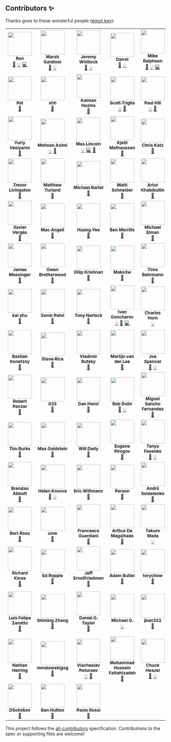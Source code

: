 ## Contributors ✨

Thanks goes to these wonderful people ([emoji key](https://allcontributors.org/docs/en/emoji-key)):

<!-- ALL-CONTRIBUTORS-LIST:START - Do not remove or modify this section -->
<!-- prettier-ignore-start -->
<!-- markdownlint-disable -->
<table>
  <tr>
    <td align="center"><a href="http://swagger.io/"><img src="https://avatars.githubusercontent.com/u/241629?v=4?s=75" width="75px;" alt=""/><br /><sub><b>Ron</b></sub></a><br /><a href="https://github.com/OAI/OpenAPI-Specification/commits?author=webron" title="Documentation">📖</a> <a href="#example-webron" title="Examples">💡</a> <a href="https://github.com/OAI/OpenAPI-Specification/commits?author=webron" title="Code">💻</a></td>
    <td align="center"><a href="https://www.linkedin.com/in/marshgardiner/"><img src="https://avatars.githubusercontent.com/u/54582?v=4?s=75" width="75px;" alt=""/><br /><sub><b>Marsh Gardiner</b></sub></a><br /><a href="https://github.com/OAI/OpenAPI-Specification/commits?author=earth2marsh" title="Documentation">📖</a> <a href="#example-earth2marsh" title="Examples">💡</a></td>
    <td align="center"><a href="http://thoughtspark.org/"><img src="https://avatars.githubusercontent.com/u/98899?v=4?s=75" width="75px;" alt=""/><br /><sub><b>Jeremy Whitlock</b></sub></a><br /><a href="https://github.com/OAI/OpenAPI-Specification/commits?author=whitlockjc" title="Documentation">📖</a> <a href="#example-whitlockjc" title="Examples">💡</a></td>
    <td align="center"><a href="http://www.bizcoder.com/"><img src="https://avatars.githubusercontent.com/u/447694?v=4?s=75" width="75px;" alt=""/><br /><sub><b>Darrel</b></sub></a><br /><a href="https://github.com/OAI/OpenAPI-Specification/commits?author=darrelmiller" title="Documentation">📖</a> <a href="#example-darrelmiller" title="Examples">💡</a></td>
    <td align="center"><a href="http://mermade.github.io/"><img src="https://avatars.githubusercontent.com/u/21603?v=4?s=75" width="75px;" alt=""/><br /><sub><b>Mike Ralphson</b></sub></a><br /><a href="https://github.com/OAI/OpenAPI-Specification/commits?author=MikeRalphson" title="Documentation">📖</a> <a href="#example-MikeRalphson" title="Examples">💡</a> <a href="https://github.com/OAI/OpenAPI-Specification/commits?author=MikeRalphson" title="Code">💻</a></td>
    <td align="center"><a href="https://github.com/usarid"><img src="https://avatars.githubusercontent.com/u/39899?v=4?s=75" width="75px;" alt=""/><br /><sub><b>Uri Sarid</b></sub></a><br /><a href="https://github.com/OAI/OpenAPI-Specification/commits?author=usarid" title="Documentation">📖</a></td>
    <td align="center"><a href="https://fehguy.eatbacon.org/"><img src="https://avatars.githubusercontent.com/u/249413?v=4?s=75" width="75px;" alt=""/><br /><sub><b>Tony Tam</b></sub></a><br /><a href="https://github.com/OAI/OpenAPI-Specification/commits?author=fehguy" title="Documentation">📖</a> <a href="#example-fehguy" title="Examples">💡</a> <a href="https://github.com/OAI/OpenAPI-Specification/commits?author=fehguy" title="Code">💻</a></td>
    <td align="center"><a href="https://github.com/jharmn"><img src="https://avatars.githubusercontent.com/u/1305160?v=4?s=75" width="75px;" alt=""/><br /><sub><b>Jason Harmon</b></sub></a><br /><a href="#example-jharmn" title="Examples">💡</a> <a href="https://github.com/OAI/OpenAPI-Specification/commits?author=jharmn" title="Code">💻</a> <a href="https://github.com/OAI/OpenAPI-Specification/commits?author=jharmn" title="Documentation">📖</a></td>
    <td align="center"><a href="https://www.sewell.org/"><img src="https://avatars.githubusercontent.com/u/18528?v=4?s=75" width="75px;" alt=""/><br /><sub><b>Silas Sewell</b></sub></a><br /><a href="https://github.com/OAI/OpenAPI-Specification/commits?author=silas" title="Documentation">📖</a> <a href="#example-silas" title="Examples">💡</a></td>
    <td align="center"><a href="https://github.com/steffkes"><img src="https://avatars.githubusercontent.com/u/325361?v=4?s=75" width="75px;" alt=""/><br /><sub><b>steffkes</b></sub></a><br /><a href="https://github.com/OAI/OpenAPI-Specification/commits?author=steffkes" title="Documentation">📖</a></td>
  </tr>
  <tr>
    <td align="center"><a href="http://corevity.com/"><img src="https://avatars.githubusercontent.com/u/3385715?v=4?s=75" width="75px;" alt=""/><br /><sub><b>Pat</b></sub></a><br /><a href="https://github.com/OAI/OpenAPI-Specification/commits?author=pconnelly15" title="Documentation">📖</a></td>
    <td align="center"><a href="https://github.com/xhh"><img src="https://avatars.githubusercontent.com/u/159740?v=4?s=75" width="75px;" alt=""/><br /><sub><b>xhh</b></sub></a><br /><a href="https://github.com/OAI/OpenAPI-Specification/commits?author=xhh" title="Documentation">📖</a></td>
    <td align="center"><a href="https://github.com/kalmanh"><img src="https://avatars.githubusercontent.com/u/869312?v=4?s=75" width="75px;" alt=""/><br /><sub><b>Kalman Hazins</b></sub></a><br /><a href="https://github.com/OAI/OpenAPI-Specification/commits?author=kalmanh" title="Documentation">📖</a></td>
    <td align="center"><a href="https://github.com/striglia"><img src="https://avatars.githubusercontent.com/u/262630?v=4?s=75" width="75px;" alt=""/><br /><sub><b>Scott Triglia</b></sub></a><br /><a href="#example-striglia" title="Examples">💡</a> <a href="https://github.com/OAI/OpenAPI-Specification/commits?author=striglia" title="Documentation">📖</a></td>
    <td align="center"><a href="https://github.com/paulhill"><img src="https://avatars.githubusercontent.com/u/754053?v=4?s=75" width="75px;" alt=""/><br /><sub><b>Paul Hill</b></sub></a><br /><a href="#example-paulhill" title="Examples">💡</a> <a href="https://github.com/OAI/OpenAPI-Specification/commits?author=paulhill" title="Documentation">📖</a></td>
    <td align="center"><a href="http://beego.me/"><img src="https://avatars.githubusercontent.com/u/233907?v=4?s=75" width="75px;" alt=""/><br /><sub><b>astaxie</b></sub></a><br /><a href="https://github.com/OAI/OpenAPI-Specification/commits?author=astaxie" title="Documentation">📖</a></td>
    <td align="center"><a href="http://www.twitter.com/oliverogg"><img src="https://avatars.githubusercontent.com/u/137507?v=4?s=75" width="75px;" alt=""/><br /><sub><b>Oliver Ogg</b></sub></a><br /><a href="https://github.com/OAI/OpenAPI-Specification/commits?author=oogg" title="Documentation">📖</a></td>
    <td align="center"><a href="http://williamting.com/"><img src="https://avatars.githubusercontent.com/u/622170?v=4?s=75" width="75px;" alt=""/><br /><sub><b>William Ting</b></sub></a><br /><a href="https://github.com/OAI/OpenAPI-Specification/commits?author=wting" title="Documentation">📖</a></td>
    <td align="center"><a href="https://github.com/unsetbit"><img src="https://avatars.githubusercontent.com/u/788536?v=4?s=75" width="75px;" alt=""/><br /><sub><b>Ozan Turgut</b></sub></a><br /><a href="https://github.com/OAI/OpenAPI-Specification/commits?author=unsetbit" title="Documentation">📖</a></td>
    <td align="center"><a href="https://www.madskristensen.net/"><img src="https://avatars.githubusercontent.com/u/1258877?v=4?s=75" width="75px;" alt=""/><br /><sub><b>Mads Kristensen</b></sub></a><br /><a href="#example-madskristensen" title="Examples">💡</a></td>
  </tr>
  <tr>
    <td align="center"><a href="http://varyous-simbir.blogspot.com/"><img src="https://avatars.githubusercontent.com/u/889406?v=4?s=75" width="75px;" alt=""/><br /><sub><b>Yuriy Vasiyarov</b></sub></a><br /><a href="https://github.com/OAI/OpenAPI-Specification/commits?author=yvasiyarov" title="Documentation">📖</a></td>
    <td align="center"><a href="https://azimi.me/"><img src="https://avatars.githubusercontent.com/u/543633?v=4?s=75" width="75px;" alt=""/><br /><sub><b>Mohsen Azimi</b></sub></a><br /><a href="#example-mohsen1" title="Examples">💡</a> <a href="https://github.com/OAI/OpenAPI-Specification/commits?author=mohsen1" title="Documentation">📖</a></td>
    <td align="center"><a href="http://devopsy.com/"><img src="https://avatars.githubusercontent.com/u/896878?v=4?s=75" width="75px;" alt=""/><br /><sub><b>Max Lincoln</b></sub></a><br /><a href="#example-maxlinc" title="Examples">💡</a> <a href="https://github.com/OAI/OpenAPI-Specification/commits?author=maxlinc" title="Code">💻</a> <a href="https://github.com/OAI/OpenAPI-Specification/commits?author=maxlinc" title="Documentation">📖</a></td>
    <td align="center"><a href="http://users.notam02.no/~kjetism"><img src="https://avatars.githubusercontent.com/u/1146279?v=4?s=75" width="75px;" alt=""/><br /><sub><b>Kjetil Matheussen</b></sub></a><br /><a href="https://github.com/OAI/OpenAPI-Specification/commits?author=kmatheussen" title="Documentation">📖</a></td>
    <td align="center"><a href="https://github.com/wonderlic-chrisk"><img src="https://avatars.githubusercontent.com/u/8118392?v=4?s=75" width="75px;" alt=""/><br /><sub><b>Chris Katz</b></sub></a><br /><a href="https://github.com/OAI/OpenAPI-Specification/commits?author=wonderlic-chrisk" title="Documentation">📖</a></td>
    <td align="center"><a href="http://noirbizarre.info/"><img src="https://avatars.githubusercontent.com/u/15725?v=4?s=75" width="75px;" alt=""/><br /><sub><b>Axel H.</b></sub></a><br /><a href="https://github.com/OAI/OpenAPI-Specification/commits?author=noirbizarre" title="Documentation">📖</a></td>
    <td align="center"><a href="https://github.com/mission-liao"><img src="https://avatars.githubusercontent.com/u/1988671?v=4?s=75" width="75px;" alt=""/><br /><sub><b>mission.liao</b></sub></a><br /><a href="https://github.com/OAI/OpenAPI-Specification/commits?author=mission-liao" title="Documentation">📖</a></td>
    <td align="center"><a href="http://vgmdb.net/"><img src="https://avatars.githubusercontent.com/u/471275?v=4?s=75" width="75px;" alt=""/><br /><sub><b>Chris Heng</b></sub></a><br /><a href="#example-gigablah" title="Examples">💡</a></td>
    <td align="center"><a href="https://percy.io/"><img src="https://avatars.githubusercontent.com/u/75300?v=4?s=75" width="75px;" alt=""/><br /><sub><b>Mike Fotinakis</b></sub></a><br /><a href="https://github.com/OAI/OpenAPI-Specification/commits?author=fotinakis" title="Documentation">📖</a></td>
    <td align="center"><a href="https://nicolasgrenie.com/"><img src="https://avatars.githubusercontent.com/u/172072?v=4?s=75" width="75px;" alt=""/><br /><sub><b>Nicolas Grenié</b></sub></a><br /><a href="https://github.com/OAI/OpenAPI-Specification/commits?author=picsoung" title="Documentation">📖</a></td>
  </tr>
  <tr>
    <td align="center"><a href="http://about.me/trevorlivingston"><img src="https://avatars.githubusercontent.com/u/20686?v=4?s=75" width="75px;" alt=""/><br /><sub><b>Trevor Livingston</b></sub></a><br /><a href="https://github.com/OAI/OpenAPI-Specification/commits?author=tlivings" title="Documentation">📖</a></td>
    <td align="center"><a href="https://matthewturland.com/"><img src="https://avatars.githubusercontent.com/u/15487?v=4?s=75" width="75px;" alt=""/><br /><sub><b>Matthew Turland</b></sub></a><br /><a href="https://github.com/OAI/OpenAPI-Specification/commits?author=elazar" title="Documentation">📖</a></td>
    <td align="center"><a href="https://github.com/mbartel"><img src="https://avatars.githubusercontent.com/u/253451?v=4?s=75" width="75px;" alt=""/><br /><sub><b>Michael Bartel</b></sub></a><br /><a href="https://github.com/OAI/OpenAPI-Specification/commits?author=mbartel" title="Documentation">📖</a></td>
    <td align="center"><a href="https://mattischneider.fr/"><img src="https://avatars.githubusercontent.com/u/222463?v=4?s=75" width="75px;" alt=""/><br /><sub><b>Matti Schneider</b></sub></a><br /><a href="https://github.com/OAI/OpenAPI-Specification/commits?author=MattiSG" title="Documentation">📖</a></td>
    <td align="center"><a href="https://github.com/khrt"><img src="https://avatars.githubusercontent.com/u/736103?v=4?s=75" width="75px;" alt=""/><br /><sub><b>Artur Khabibullin</b></sub></a><br /><a href="https://github.com/OAI/OpenAPI-Specification/commits?author=khrt" title="Documentation">📖</a></td>
    <td align="center"><a href="http://dret.net/netdret/"><img src="https://avatars.githubusercontent.com/u/1848612?v=4?s=75" width="75px;" alt=""/><br /><sub><b>Erik Wilde</b></sub></a><br /><a href="https://github.com/OAI/OpenAPI-Specification/commits?author=dret" title="Documentation">📖</a></td>
    <td align="center"><a href="http://flanders.co.nz/"><img src="https://avatars.githubusercontent.com/u/456109?v=4?s=75" width="75px;" alt=""/><br /><sub><b>Ivan Porto Carrero</b></sub></a><br /><a href="#example-casualjim" title="Examples">💡</a></td>
    <td align="center"><a href="https://github.com/kevgo"><img src="https://avatars.githubusercontent.com/u/268934?v=4?s=75" width="75px;" alt=""/><br /><sub><b>Kevin Goslar</b></sub></a><br /><a href="#example-kevgo" title="Examples">💡</a></td>
    <td align="center"><a href="https://github.com/muenchhausen"><img src="https://avatars.githubusercontent.com/u/1210783?v=4?s=75" width="75px;" alt=""/><br /><sub><b>Derk Muenchhausen</b></sub></a><br /><a href="https://github.com/OAI/OpenAPI-Specification/commits?author=muenchhausen" title="Documentation">📖</a></td>
    <td align="center"><a href="https://rahulsom.github.io/"><img src="https://avatars.githubusercontent.com/u/193047?v=4?s=75" width="75px;" alt=""/><br /><sub><b>Rahul Somasunderam</b></sub></a><br /><a href="https://github.com/OAI/OpenAPI-Specification/commits?author=rahulsom" title="Documentation">📖</a></td>
  </tr>
  <tr>
    <td align="center"><a href="http://x.verg.es/"><img src="https://avatars.githubusercontent.com/u/460418?v=4?s=75" width="75px;" alt=""/><br /><sub><b>Xavier Vergés</b></sub></a><br /><a href="https://github.com/OAI/OpenAPI-Specification/commits?author=xverges" title="Documentation">📖</a></td>
    <td align="center"><a href="https://github.com/mac-"><img src="https://avatars.githubusercontent.com/u/1530281?v=4?s=75" width="75px;" alt=""/><br /><sub><b>Mac Angell</b></sub></a><br /><a href="https://github.com/OAI/OpenAPI-Specification/commits?author=mac-" title="Documentation">📖</a></td>
    <td align="center"><a href="https://github.com/fliptoo"><img src="https://avatars.githubusercontent.com/u/736482?v=4?s=75" width="75px;" alt=""/><br /><sub><b>Huang Yee</b></sub></a><br /><a href="https://github.com/OAI/OpenAPI-Specification/commits?author=fliptoo" title="Documentation">📖</a></td>
    <td align="center"><a href="http://www.xdev.net/"><img src="https://avatars.githubusercontent.com/u/8448201?v=4?s=75" width="75px;" alt=""/><br /><sub><b>Ben Merrills</b></sub></a><br /><a href="https://github.com/OAI/OpenAPI-Specification/commits?author=skrusty" title="Documentation">📖</a></td>
    <td align="center"><a href="https://github.com/tarlog"><img src="https://avatars.githubusercontent.com/u/666673?v=4?s=75" width="75px;" alt=""/><br /><sub><b>Michael Elman</b></sub></a><br /><a href="https://github.com/OAI/OpenAPI-Specification/commits?author=tarlog" title="Documentation">📖</a></td>
    <td align="center"><a href="https://github.com/matt-gibbs"><img src="https://avatars.githubusercontent.com/u/6565986?v=4?s=75" width="75px;" alt=""/><br /><sub><b>Matt Gibbs</b></sub></a><br /><a href="https://github.com/OAI/OpenAPI-Specification/commits?author=matt-gibbs" title="Documentation">📖</a></td>
    <td align="center"><a href="https://www.linkedin.com/in/xrysanthos"><img src="https://avatars.githubusercontent.com/u/4200677?v=4?s=75" width="75px;" alt=""/><br /><sub><b>Chrysanthos Spiliotopoulos</b></sub></a><br /><a href="https://github.com/OAI/OpenAPI-Specification/commits?author=xrysanthos" title="Documentation">📖</a></td>
    <td align="center"><a href="https://twitter.com/ikitommi"><img src="https://avatars.githubusercontent.com/u/567532?v=4?s=75" width="75px;" alt=""/><br /><sub><b>Tommi Reiman</b></sub></a><br /><a href="https://github.com/OAI/OpenAPI-Specification/commits?author=ikitommi" title="Documentation">📖</a></td>
    <td align="center"><a href="http://gangverk.is/"><img src="https://avatars.githubusercontent.com/u/467317?v=4?s=75" width="75px;" alt=""/><br /><sub><b>atlithorn</b></sub></a><br /><a href="https://github.com/OAI/OpenAPI-Specification/commits?author=atlithorn" title="Documentation">📖</a></td>
    <td align="center"><a href="https://github.com/RobWin"><img src="https://avatars.githubusercontent.com/u/5815046?v=4?s=75" width="75px;" alt=""/><br /><sub><b>Robert Winkler</b></sub></a><br /><a href="https://github.com/OAI/OpenAPI-Specification/commits?author=RobWin" title="Documentation">📖</a></td>
  </tr>
  <tr>
    <td align="center"><a href="https://github.com/JamesMessinger"><img src="https://avatars.githubusercontent.com/u/3453903?v=4?s=75" width="75px;" alt=""/><br /><sub><b>James Messinger</b></sub></a><br /><a href="https://github.com/OAI/OpenAPI-Specification/commits?author=JamesMessinger" title="Documentation">📖</a></td>
    <td align="center"><a href="https://www.linkedin.com/in/owenbrotherwood/"><img src="https://avatars.githubusercontent.com/u/866122?v=4?s=75" width="75px;" alt=""/><br /><sub><b>Owen Brotherwood</b></sub></a><br /><a href="https://github.com/OAI/OpenAPI-Specification/commits?author=OwenBrotherwood" title="Documentation">📖</a></td>
    <td align="center"><a href="https://github.com/dilipkrish"><img src="https://avatars.githubusercontent.com/u/73257?v=4?s=75" width="75px;" alt=""/><br /><sub><b>Dilip Krishnan</b></sub></a><br /><a href="https://github.com/OAI/OpenAPI-Specification/commits?author=dilipkrish" title="Documentation">📖</a></td>
    <td align="center"><a href="https://github.com/Maks3w"><img src="https://avatars.githubusercontent.com/u/1301698?v=4?s=75" width="75px;" alt=""/><br /><sub><b>Maks3w</b></sub></a><br /><a href="https://github.com/OAI/OpenAPI-Specification/commits?author=Maks3w" title="Documentation">📖</a></td>
    <td align="center"><a href="https://github.com/z0mt3c"><img src="https://avatars.githubusercontent.com/u/1782471?v=4?s=75" width="75px;" alt=""/><br /><sub><b>Timo Behrmann</b></sub></a><br /><a href="https://github.com/OAI/OpenAPI-Specification/commits?author=z0mt3c" title="Documentation">📖</a></td>
    <td align="center"><a href="https://github.com/kand617"><img src="https://avatars.githubusercontent.com/u/5092518?v=4?s=75" width="75px;" alt=""/><br /><sub><b>kand617</b></sub></a><br /><a href="#example-kand617" title="Examples">💡</a></td>
    <td align="center"><a href="https://github.com/kongchen"><img src="https://avatars.githubusercontent.com/u/1485800?v=4?s=75" width="75px;" alt=""/><br /><sub><b>Yukai Kong</b></sub></a><br /><a href="https://github.com/OAI/OpenAPI-Specification/commits?author=kongchen" title="Documentation">📖</a></td>
    <td align="center"><a href="https://twitter.com/batdevis"><img src="https://avatars.githubusercontent.com/u/55850?v=4?s=75" width="75px;" alt=""/><br /><sub><b>Devis Battisti</b></sub></a><br /><a href="https://github.com/OAI/OpenAPI-Specification/commits?author=batdevis" title="Documentation">📖</a></td>
    <td align="center"><a href="https://github.com/josephpconley"><img src="https://avatars.githubusercontent.com/u/1165287?v=4?s=75" width="75px;" alt=""/><br /><sub><b>Joe Conley</b></sub></a><br /><a href="https://github.com/OAI/OpenAPI-Specification/commits?author=josephpconley" title="Documentation">📖</a></td>
    <td align="center"><a href="https://github.com/sarnowski"><img src="https://avatars.githubusercontent.com/u/294104?v=4?s=75" width="75px;" alt=""/><br /><sub><b>Tobias Sarnowski</b></sub></a><br /><a href="https://github.com/OAI/OpenAPI-Specification/commits?author=sarnowski" title="Documentation">📖</a></td>
  </tr>
  <tr>
    <td align="center"><a href="https://github.com/kaizhu256"><img src="https://avatars.githubusercontent.com/u/280571?v=4?s=75" width="75px;" alt=""/><br /><sub><b>kai zhu</b></sub></a><br /><a href="https://github.com/OAI/OpenAPI-Specification/commits?author=kaizhu256" title="Documentation">📖</a></td>
    <td align="center"><a href="https://github.com/analogue"><img src="https://avatars.githubusercontent.com/u/26757?v=4?s=75" width="75px;" alt=""/><br /><sub><b>Semir Patel</b></sub></a><br /><a href="https://github.com/OAI/OpenAPI-Specification/commits?author=analogue" title="Documentation">📖</a></td>
    <td align="center"><a href="https://www.git-pull.com/"><img src="https://avatars.githubusercontent.com/u/26336?v=4?s=75" width="75px;" alt=""/><br /><sub><b>Tony Narlock</b></sub></a><br /><a href="https://github.com/OAI/OpenAPI-Specification/commits?author=tony" title="Documentation">📖</a></td>
    <td align="center"><a href="https://apis.guru/"><img src="https://avatars.githubusercontent.com/u/8336157?v=4?s=75" width="75px;" alt=""/><br /><sub><b>Ivan Goncharov</b></sub></a><br /><a href="#example-IvanGoncharov" title="Examples">💡</a> <a href="https://github.com/OAI/OpenAPI-Specification/commits?author=IvanGoncharov" title="Documentation">📖</a> <a href="https://github.com/OAI/OpenAPI-Specification/commits?author=IvanGoncharov" title="Code">💻</a></td>
    <td align="center"><a href="https://github.com/hornc"><img src="https://avatars.githubusercontent.com/u/905545?v=4?s=75" width="75px;" alt=""/><br /><sub><b>Charles Horn</b></sub></a><br /><a href="#example-hornc" title="Examples">💡</a></td>
    <td align="center"><a href="https://redirection.io/"><img src="https://avatars.githubusercontent.com/u/90466?v=4?s=75" width="75px;" alt=""/><br /><sub><b>Joel Wurtz</b></sub></a><br /><a href="#example-joelwurtz" title="Examples">💡</a></td>
    <td align="center"><a href="http://eerwitt.github.com/"><img src="https://avatars.githubusercontent.com/u/1329385?v=4?s=75" width="75px;" alt=""/><br /><sub><b>Erik Erwitt</b></sub></a><br /><a href="https://github.com/OAI/OpenAPI-Specification/commits?author=eerwitt" title="Documentation">📖</a></td>
    <td align="center"><a href="https://redoc.ly/"><img src="https://avatars.githubusercontent.com/u/3975738?v=4?s=75" width="75px;" alt=""/><br /><sub><b>Roman Hotsiy</b></sub></a><br /><a href="https://github.com/OAI/OpenAPI-Specification/commits?author=RomanHotsiy" title="Documentation">📖</a></td>
    <td align="center"><a href="https://leftparagraphs.com/"><img src="https://avatars.githubusercontent.com/u/1121500?v=4?s=75" width="75px;" alt=""/><br /><sub><b>Yuriy Chernyshov</b></sub></a><br /><a href="#example-georgthegreat" title="Examples">💡</a></td>
    <td align="center"><a href="https://twitter.com/exois"><img src="https://avatars.githubusercontent.com/u/1586774?v=4?s=75" width="75px;" alt=""/><br /><sub><b>Justin</b></sub></a><br /><a href="https://github.com/OAI/OpenAPI-Specification/commits?author=JustinJruby" title="Documentation">📖</a></td>
  </tr>
  <tr>
    <td align="center"><a href="https://github.com/bkonetzny"><img src="https://avatars.githubusercontent.com/u/5451122?v=4?s=75" width="75px;" alt=""/><br /><sub><b>Bastian Konetzny</b></sub></a><br /><a href="https://github.com/OAI/OpenAPI-Specification/commits?author=bkonetzny" title="Documentation">📖</a></td>
    <td align="center"><a href="https://github.com/steverice"><img src="https://avatars.githubusercontent.com/u/1423851?v=4?s=75" width="75px;" alt=""/><br /><sub><b>Steve Rice</b></sub></a><br /><a href="https://github.com/OAI/OpenAPI-Specification/commits?author=steverice" title="Documentation">📖</a></td>
    <td align="center"><a href="https://github.com/rutsky"><img src="https://avatars.githubusercontent.com/u/46573?v=4?s=75" width="75px;" alt=""/><br /><sub><b>Vladimir Rutsky</b></sub></a><br /><a href="https://github.com/OAI/OpenAPI-Specification/commits?author=rutsky" title="Documentation">📖</a></td>
    <td align="center"><a href="http://toyls.com/"><img src="https://avatars.githubusercontent.com/u/649240?v=4?s=75" width="75px;" alt=""/><br /><sub><b>Martijn van der Lee</b></sub></a><br /><a href="https://github.com/OAI/OpenAPI-Specification/commits?author=vanderlee" title="Documentation">📖</a></td>
    <td align="center"><a href="https://www.linkedin.com/in/jsdevel"><img src="https://avatars.githubusercontent.com/u/2605980?v=4?s=75" width="75px;" alt=""/><br /><sub><b>Joe Spencer</b></sub></a><br /><a href="https://github.com/OAI/OpenAPI-Specification/commits?author=jsdevel" title="Documentation">📖</a> <a href="#example-jsdevel" title="Examples">💡</a></td>
    <td align="center"><a href="http://www.sjaensch.org/"><img src="https://avatars.githubusercontent.com/u/852075?v=4?s=75" width="75px;" alt=""/><br /><sub><b>Stephan Jaensch</b></sub></a><br /><a href="#example-sjaensch" title="Examples">💡</a></td>
    <td align="center"><a href="https://github.com/EricHenry"><img src="https://avatars.githubusercontent.com/u/4412771?v=4?s=75" width="75px;" alt=""/><br /><sub><b>Henry</b></sub></a><br /><a href="#example-EricHenry" title="Examples">💡</a></td>
    <td align="center"><a href="https://www.linkedin.com/in/ralfhandl"><img src="https://avatars.githubusercontent.com/u/951576?v=4?s=75" width="75px;" alt=""/><br /><sub><b>Ralf Handl</b></sub></a><br /><a href="https://github.com/OAI/OpenAPI-Specification/commits?author=ralfhandl" title="Documentation">📖</a></td>
    <td align="center"><a href="https://github.com/ePaul"><img src="https://avatars.githubusercontent.com/u/645859?v=4?s=75" width="75px;" alt=""/><br /><sub><b>Paŭlo Ebermann</b></sub></a><br /><a href="https://github.com/OAI/OpenAPI-Specification/commits?author=ePaul" title="Documentation">📖</a></td>
    <td align="center"><a href="https://logansbailey.com/"><img src="https://avatars.githubusercontent.com/u/145345?v=4?s=75" width="75px;" alt=""/><br /><sub><b>Logan Bailey</b></sub></a><br /><a href="https://github.com/OAI/OpenAPI-Specification/commits?author=baileylo" title="Documentation">📖</a></td>
  </tr>
  <tr>
    <td align="center"><a href="http://robertpanzer.github.io/"><img src="https://avatars.githubusercontent.com/u/1163662?v=4?s=75" width="75px;" alt=""/><br /><sub><b>Robert Panzer</b></sub></a><br /><a href="https://github.com/OAI/OpenAPI-Specification/commits?author=robertpanzer" title="Documentation">📖</a></td>
    <td align="center"><a href="https://github.com/it33"><img src="https://avatars.githubusercontent.com/u/177788?v=4?s=75" width="75px;" alt=""/><br /><sub><b>it33</b></sub></a><br /><a href="https://github.com/OAI/OpenAPI-Specification/commits?author=it33" title="Documentation">📖</a></td>
    <td align="center"><a href="https://www.danhorst.com/"><img src="https://avatars.githubusercontent.com/u/2133?v=4?s=75" width="75px;" alt=""/><br /><sub><b>Dan Horst</b></sub></a><br /><a href="https://github.com/OAI/OpenAPI-Specification/commits?author=danhorst" title="Documentation">📖</a></td>
    <td align="center"><a href="https://github.com/RobDolinMS"><img src="https://avatars.githubusercontent.com/u/8301581?v=4?s=75" width="75px;" alt=""/><br /><sub><b>Rob Dolin</b></sub></a><br /><a href="https://github.com/OAI/OpenAPI-Specification/commits?author=RobDolinMS" title="Documentation">📖</a> <a href="#example-RobDolinMS" title="Examples">💡</a></td>
    <td align="center"><a href="https://cenit.io/"><img src="https://avatars.githubusercontent.com/u/4213488?v=4?s=75" width="75px;" alt=""/><br /><sub><b>Miguel Sancho Fernandez</b></sub></a><br /><a href="https://github.com/OAI/OpenAPI-Specification/commits?author=sanchojaf" title="Documentation">📖</a></td>
    <td align="center"><a href="https://github.com/gustavooferreira"><img src="https://avatars.githubusercontent.com/u/17534422?v=4?s=75" width="75px;" alt=""/><br /><sub><b>Gustavo Ferreira</b></sub></a><br /><a href="https://github.com/OAI/OpenAPI-Specification/commits?author=gustavooferreira" title="Documentation">📖</a></td>
    <td align="center"><a href="https://github.com/jobol"><img src="https://avatars.githubusercontent.com/u/4094125?v=4?s=75" width="75px;" alt=""/><br /><sub><b>jobol</b></sub></a><br /><a href="https://github.com/OAI/OpenAPI-Specification/commits?author=jobol" title="Documentation">📖</a></td>
    <td align="center"><a href="https://twitter.com/gibson042"><img src="https://avatars.githubusercontent.com/u/1199584?v=4?s=75" width="75px;" alt=""/><br /><sub><b>Richard Gibson</b></sub></a><br /><a href="https://github.com/OAI/OpenAPI-Specification/commits?author=gibson042" title="Documentation">📖</a></td>
    <td align="center"><a href="http://lukeangel.co/"><img src="https://avatars.githubusercontent.com/u/22433329?v=4?s=75" width="75px;" alt=""/><br /><sub><b>Dr Luke Angel</b></sub></a><br /><a href="#example-drlukeangel" title="Examples">💡</a></td>
    <td align="center"><a href="http://www.cyberfeng.com/"><img src="https://avatars.githubusercontent.com/u/540892?v=4?s=75" width="75px;" alt=""/><br /><sub><b>Raymond Feng</b></sub></a><br /><a href="https://github.com/OAI/OpenAPI-Specification/commits?author=raymondfeng" title="Documentation">📖</a></td>
  </tr>
  <tr>
    <td align="center"><a href="https://timburks.me/"><img src="https://avatars.githubusercontent.com/u/405?v=4?s=75" width="75px;" alt=""/><br /><sub><b>Tim Burks</b></sub></a><br /><a href="https://github.com/OAI/OpenAPI-Specification/commits?author=timburks" title="Documentation">📖</a></td>
    <td align="center"><a href="http://maxgoldste.in/"><img src="https://avatars.githubusercontent.com/u/1191970?v=4?s=75" width="75px;" alt=""/><br /><sub><b>Max Goldstein</b></sub></a><br /><a href="https://github.com/OAI/OpenAPI-Specification/commits?author=mgold" title="Documentation">📖</a></td>
    <td align="center"><a href="https://willdady.com/"><img src="https://avatars.githubusercontent.com/u/204259?v=4?s=75" width="75px;" alt=""/><br /><sub><b>Will Dady</b></sub></a><br /><a href="https://github.com/OAI/OpenAPI-Specification/commits?author=willdady" title="Documentation">📖</a></td>
    <td align="center"><a href="https://github.com/gmile"><img src="https://avatars.githubusercontent.com/u/207112?v=4?s=75" width="75px;" alt=""/><br /><sub><b>Eugene Pirogov</b></sub></a><br /><a href="https://github.com/OAI/OpenAPI-Specification/commits?author=gmile" title="Documentation">📖</a></td>
    <td align="center"><a href="https://github.com/tfesenko"><img src="https://avatars.githubusercontent.com/u/644582?v=4?s=75" width="75px;" alt=""/><br /><sub><b>Tanya Fesenko</b></sub></a><br /><a href="https://github.com/OAI/OpenAPI-Specification/commits?author=tfesenko" title="Documentation">📖</a> <a href="#example-tfesenko" title="Examples">💡</a></td>
    <td align="center"><a href="https://github.com/ckriley"><img src="https://avatars.githubusercontent.com/u/4662533?v=4?s=75" width="75px;" alt=""/><br /><sub><b>Chris Riley</b></sub></a><br /><a href="https://github.com/OAI/OpenAPI-Specification/commits?author=ckriley" title="Documentation">📖</a></td>
    <td align="center"><a href="https://cv.ojford.com/"><img src="https://avatars.githubusercontent.com/u/3946014?v=4?s=75" width="75px;" alt=""/><br /><sub><b>Oliver Ford</b></sub></a><br /><a href="#example-OJFord" title="Examples">💡</a></td>
    <td align="center"><a href="https://johannes-bader.com/"><img src="https://avatars.githubusercontent.com/u/9320958?v=4?s=75" width="75px;" alt=""/><br /><sub><b>Johannes Bader</b></sub></a><br /><a href="https://github.com/OAI/OpenAPI-Specification/commits?author=olydis" title="Documentation">📖</a></td>
    <td align="center"><a href="https://github.com/krishahn"><img src="https://avatars.githubusercontent.com/u/16125343?v=4?s=75" width="75px;" alt=""/><br /><sub><b>Kris Hahn</b></sub></a><br /><a href="https://github.com/OAI/OpenAPI-Specification/commits?author=krishahn" title="Documentation">📖</a></td>
    <td align="center"><a href="http://reprezen.com/blog"><img src="https://avatars.githubusercontent.com/u/692813?v=4?s=75" width="75px;" alt=""/><br /><sub><b>Ted Epstein</b></sub></a><br /><a href="https://github.com/OAI/OpenAPI-Specification/commits?author=tedepstein" title="Documentation">📖</a></td>
  </tr>
  <tr>
    <td align="center"><a href="http://www.bloodbone.ws/"><img src="https://avatars.githubusercontent.com/u/69268?v=4?s=75" width="75px;" alt=""/><br /><sub><b>Brendan Abbott</b></sub></a><br /><a href="https://github.com/OAI/OpenAPI-Specification/commits?author=brendo" title="Documentation">📖</a></td>
    <td align="center"><a href="https://github.com/hkosova"><img src="https://avatars.githubusercontent.com/u/8576823?v=4?s=75" width="75px;" alt=""/><br /><sub><b>Helen Kosova</b></sub></a><br /><a href="https://github.com/OAI/OpenAPI-Specification/commits?author=hkosova" title="Documentation">📖</a> <a href="#example-hkosova" title="Examples">💡</a></td>
    <td align="center"><a href="https://github.com/EricWittmann"><img src="https://avatars.githubusercontent.com/u/1890703?v=4?s=75" width="75px;" alt=""/><br /><sub><b>Eric Wittmann</b></sub></a><br /><a href="https://github.com/OAI/OpenAPI-Specification/commits?author=EricWittmann" title="Documentation">📖</a></td>
    <td align="center"><a href="https://github.com/prsn-uk"><img src="https://avatars.githubusercontent.com/u/30239321?v=4?s=75" width="75px;" alt=""/><br /><sub><b>Person</b></sub></a><br /><a href="https://github.com/OAI/OpenAPI-Specification/commits?author=prsn-uk" title="Documentation">📖</a></td>
    <td align="center"><a href="http://golangfortwo.com/"><img src="https://avatars.githubusercontent.com/u/1374633?v=4?s=75" width="75px;" alt=""/><br /><sub><b>Andrii Soldatenko</b></sub></a><br /><a href="https://github.com/OAI/OpenAPI-Specification/commits?author=andriisoldatenko" title="Documentation">📖</a></td>
    <td align="center"><a href="http://www.krizalys.com/"><img src="https://avatars.githubusercontent.com/u/1499352?v=4?s=75" width="75px;" alt=""/><br /><sub><b>Christophe Vidal</b></sub></a><br /><a href="#example-krizalys" title="Examples">💡</a></td>
    <td align="center"><a href="https://www.linkedin.com/in/alex-akimov/"><img src="https://avatars.githubusercontent.com/u/22469605?v=4?s=75" width="75px;" alt=""/><br /><sub><b>Aleksei Akimov</b></sub></a><br /><a href="https://github.com/OAI/OpenAPI-Specification/commits?author=a-akimov" title="Documentation">📖</a></td>
    <td align="center"><a href="https://github.com/hikari-desu"><img src="https://avatars.githubusercontent.com/u/33923476?v=4?s=75" width="75px;" alt=""/><br /><sub><b>will</b></sub></a><br /><a href="https://github.com/OAI/OpenAPI-Specification/commits?author=hikari-desu" title="Documentation">📖</a></td>
    <td align="center"><a href="https://github.com/bjorn-jarisch"><img src="https://avatars.githubusercontent.com/u/22248170?v=4?s=75" width="75px;" alt=""/><br /><sub><b>Björn Jarisch</b></sub></a><br /><a href="#example-bjorn-jarisch" title="Examples">💡</a> <a href="https://github.com/OAI/OpenAPI-Specification/commits?author=bjorn-jarisch" title="Documentation">📖</a></td>
    <td align="center"><a href="https://github.com/andylowry"><img src="https://avatars.githubusercontent.com/u/108675?v=4?s=75" width="75px;" alt=""/><br /><sub><b>Andy Lowry</b></sub></a><br /><a href="#example-andylowry" title="Examples">💡</a></td>
  </tr>
  <tr>
    <td align="center"><a href="https://github.com/Bert-R"><img src="https://avatars.githubusercontent.com/u/7149792?v=4?s=75" width="75px;" alt=""/><br /><sub><b>Bert Roos</b></sub></a><br /><a href="https://github.com/OAI/OpenAPI-Specification/commits?author=Bert-R" title="Documentation">📖</a></td>
    <td align="center"><a href="https://github.com/bungoume"><img src="https://avatars.githubusercontent.com/u/507733?v=4?s=75" width="75px;" alt=""/><br /><sub><b>ume</b></sub></a><br /><a href="https://github.com/OAI/OpenAPI-Specification/commits?author=bungoume" title="Documentation">📖</a></td>
    <td align="center"><a href="https://github.com/slinkydeveloper"><img src="https://avatars.githubusercontent.com/u/6706544?v=4?s=75" width="75px;" alt=""/><br /><sub><b>Francesco Guardiani</b></sub></a><br /><a href="https://github.com/OAI/OpenAPI-Specification/commits?author=slinkydeveloper" title="Documentation">📖</a></td>
    <td align="center"><a href="https://github.com/arthurdm"><img src="https://avatars.githubusercontent.com/u/5042215?v=4?s=75" width="75px;" alt=""/><br /><sub><b>Arthur De Magalhaes</b></sub></a><br /><a href="https://github.com/OAI/OpenAPI-Specification/commits?author=arthurdm" title="Documentation">📖</a></td>
    <td align="center"><a href="https://takuro.ws/"><img src="https://avatars.githubusercontent.com/u/1885971?v=4?s=75" width="75px;" alt=""/><br /><sub><b>Takuro Wada</b></sub></a><br /><a href="#example-taxpon" title="Examples">💡</a></td>
    <td align="center"><a href="https://kevindew.me/"><img src="https://avatars.githubusercontent.com/u/282717?v=4?s=75" width="75px;" alt=""/><br /><sub><b>Kevin Dew</b></sub></a><br /><a href="https://github.com/OAI/OpenAPI-Specification/commits?author=kevindew" title="Documentation">📖</a></td>
    <td align="center"><a href="https://chrisk.app/"><img src="https://avatars.githubusercontent.com/u/2505846?v=4?s=75" width="75px;" alt=""/><br /><sub><b>Christoph Kappestein</b></sub></a><br /><a href="https://github.com/OAI/OpenAPI-Specification/commits?author=chriskapp" title="Documentation">📖</a></td>
    <td align="center"><a href="https://github.com/PerthCharern"><img src="https://avatars.githubusercontent.com/u/26418622?v=4?s=75" width="75px;" alt=""/><br /><sub><b>PerthCharern</b></sub></a><br /><a href="https://github.com/OAI/OpenAPI-Specification/commits?author=PerthCharern" title="Documentation">📖</a></td>
    <td align="center"><a href="https://github.com/jstoiko"><img src="https://avatars.githubusercontent.com/u/9660342?v=4?s=75" width="75px;" alt=""/><br /><sub><b>Jonathan Stoikovitch</b></sub></a><br /><a href="https://github.com/OAI/OpenAPI-Specification/commits?author=jstoiko" title="Documentation">📖</a></td>
    <td align="center"><a href="https://github.com/mathieuales"><img src="https://avatars.githubusercontent.com/u/13030250?v=4?s=75" width="75px;" alt=""/><br /><sub><b>Mathieu Alès</b></sub></a><br /><a href="https://github.com/OAI/OpenAPI-Specification/commits?author=mathieuales" title="Documentation">📖</a></td>
  </tr>
  <tr>
    <td align="center"><a href="https://github.com/richardklose"><img src="https://avatars.githubusercontent.com/u/4137663?v=4?s=75" width="75px;" alt=""/><br /><sub><b>Richard Klose</b></sub></a><br /><a href="https://github.com/OAI/OpenAPI-Specification/commits?author=richardklose" title="Documentation">📖</a></td>
    <td align="center"><a href="https://github.com/eropple"><img src="https://avatars.githubusercontent.com/u/109262?v=4?s=75" width="75px;" alt=""/><br /><sub><b>Ed Ropple</b></sub></a><br /><a href="https://github.com/OAI/OpenAPI-Specification/commits?author=eropple" title="Documentation">📖</a></td>
    <td align="center"><a href="https://github.com/namdeirf"><img src="https://avatars.githubusercontent.com/u/3673813?v=4?s=75" width="75px;" alt=""/><br /><sub><b>Jeff ErnstFriedman</b></sub></a><br /><a href="https://github.com/OAI/OpenAPI-Specification/commits?author=namdeirf" title="Documentation">📖</a></td>
    <td align="center"><a href="https://github.com/adambutler"><img src="https://avatars.githubusercontent.com/u/1238468?v=4?s=75" width="75px;" alt=""/><br /><sub><b>Adam Butler</b></sub></a><br /><a href="https://github.com/OAI/OpenAPI-Specification/commits?author=adambutler" title="Documentation">📖</a></td>
    <td align="center"><a href="https://about.me/tongzhou"><img src="https://avatars.githubusercontent.com/u/7485710?v=4?s=75" width="75px;" alt=""/><br /><sub><b>torychow</b></sub></a><br /><a href="https://github.com/OAI/OpenAPI-Specification/commits?author=ToryZhou" title="Documentation">📖</a></td>
    <td align="center"><a href="http://eirinikos.github.io/"><img src="https://avatars.githubusercontent.com/u/9170701?v=4?s=75" width="75px;" alt=""/><br /><sub><b>Andrea Kao</b></sub></a><br /><a href="https://github.com/OAI/OpenAPI-Specification/commits?author=eirinikos" title="Documentation">📖</a> <a href="#example-eirinikos" title="Examples">💡</a></td>
    <td align="center"><a href="https://github.com/notEthan"><img src="https://avatars.githubusercontent.com/u/133719?v=4?s=75" width="75px;" alt=""/><br /><sub><b>Ethan</b></sub></a><br /><a href="https://github.com/OAI/OpenAPI-Specification/commits?author=notEthan" title="Documentation">📖</a></td>
    <td align="center"><a href="https://github.com/jwalton"><img src="https://avatars.githubusercontent.com/u/1771003?v=4?s=75" width="75px;" alt=""/><br /><sub><b>Jason Walton</b></sub></a><br /><a href="https://github.com/OAI/OpenAPI-Specification/commits?author=jwalton" title="Documentation">📖</a></td>
    <td align="center"><a href="https://blog.web-apps.tech/"><img src="https://avatars.githubusercontent.com/u/11725486?v=4?s=75" width="75px;" alt=""/><br /><sub><b>nasa9084</b></sub></a><br /><a href="https://github.com/OAI/OpenAPI-Specification/commits?author=nasa9084" title="Documentation">📖</a></td>
    <td align="center"><a href="http://www.ravennasoftware.com/"><img src="https://avatars.githubusercontent.com/u/1396695?v=4?s=75" width="75px;" alt=""/><br /><sub><b>Eric Langland</b></sub></a><br /><a href="https://github.com/OAI/OpenAPI-Specification/commits?author=ravennasoftware" title="Documentation">📖</a></td>
  </tr>
  <tr>
    <td align="center"><a href="https://github.com/felzan"><img src="https://avatars.githubusercontent.com/u/4649261?v=4?s=75" width="75px;" alt=""/><br /><sub><b>Luís Felipe Zanatto</b></sub></a><br /><a href="https://github.com/OAI/OpenAPI-Specification/commits?author=felzan" title="Documentation">📖</a></td>
    <td align="center"><a href="https://blog.zsm.io/"><img src="https://avatars.githubusercontent.com/u/6565744?v=4?s=75" width="75px;" alt=""/><br /><sub><b>Shiming Zhang</b></sub></a><br /><a href="https://github.com/OAI/OpenAPI-Specification/commits?author=wzshiming" title="Documentation">📖</a></td>
    <td align="center"><a href="https://github.com/danielgtaylor"><img src="https://avatars.githubusercontent.com/u/106826?v=4?s=75" width="75px;" alt=""/><br /><sub><b>Daniel G. Taylor</b></sub></a><br /><a href="https://github.com/OAI/OpenAPI-Specification/commits?author=danielgtaylor" title="Documentation">📖</a></td>
    <td align="center"><a href="https://github.com/dragetd"><img src="https://avatars.githubusercontent.com/u/3639577?v=4?s=75" width="75px;" alt=""/><br /><sub><b>Michael G.</b></sub></a><br /><a href="#example-dragetd" title="Examples">💡</a></td>
    <td align="center"><a href="https://github.com/jban332"><img src="https://avatars.githubusercontent.com/u/1622399?v=4?s=75" width="75px;" alt=""/><br /><sub><b>jban332</b></sub></a><br /><a href="https://github.com/OAI/OpenAPI-Specification/commits?author=jban332" title="Documentation">📖</a></td>
    <td align="center"><a href="https://tqdev.com/"><img src="https://avatars.githubusercontent.com/u/1288217?v=4?s=75" width="75px;" alt=""/><br /><sub><b>Maurits van der Schee</b></sub></a><br /><a href="https://github.com/OAI/OpenAPI-Specification/commits?author=mevdschee" title="Documentation">📖</a></td>
    <td align="center"><a href="https://github.com/handrews"><img src="https://avatars.githubusercontent.com/u/2358015?v=4?s=75" width="75px;" alt=""/><br /><sub><b>Henry Andrews</b></sub></a><br /><a href="https://github.com/OAI/OpenAPI-Specification/commits?author=handrews" title="Documentation">📖</a> <a href="#example-handrews" title="Examples">💡</a></td>
    <td align="center"><a href="https://taylorbar.net/"><img src="https://avatars.githubusercontent.com/u/2008034?v=4?s=75" width="75px;" alt=""/><br /><sub><b>Taylor Barnett</b></sub></a><br /><a href="https://github.com/OAI/OpenAPI-Specification/commits?author=tbarn" title="Documentation">📖</a></td>
    <td align="center"><a href="https://github.com/H1Gdev"><img src="https://avatars.githubusercontent.com/u/11144112?v=4?s=75" width="75px;" alt=""/><br /><sub><b>H1Gdev</b></sub></a><br /><a href="https://github.com/OAI/OpenAPI-Specification/commits?author=H1Gdev" title="Documentation">📖</a></td>
    <td align="center"><a href="https://tiangolo.com/"><img src="https://avatars.githubusercontent.com/u/1326112?v=4?s=75" width="75px;" alt=""/><br /><sub><b>Sebastián Ramírez</b></sub></a><br /><a href="https://github.com/OAI/OpenAPI-Specification/commits?author=tiangolo" title="Documentation">📖</a></td>
  </tr>
  <tr>
    <td align="center"><a href="http://technosloth.blogspot.com/"><img src="https://avatars.githubusercontent.com/u/1058384?v=4?s=75" width="75px;" alt=""/><br /><sub><b>Nathan Herring</b></sub></a><br /><a href="https://github.com/OAI/OpenAPI-Specification/commits?author=Capstan" title="Documentation">📖</a></td>
    <td align="center"><a href="https://github.com/mmalawskigog"><img src="https://avatars.githubusercontent.com/u/41375454?v=4?s=75" width="75px;" alt=""/><br /><sub><b>mmalawskigog</b></sub></a><br /><a href="https://github.com/OAI/OpenAPI-Specification/commits?author=mmalawskigog" title="Documentation">📖</a></td>
    <td align="center"><a href="https://dev.to/vearutop"><img src="https://avatars.githubusercontent.com/u/1381436?v=4?s=75" width="75px;" alt=""/><br /><sub><b>Viacheslav Poturaev</b></sub></a><br /><a href="#example-vearutop" title="Examples">💡</a> <a href="https://github.com/OAI/OpenAPI-Specification/commits?author=vearutop" title="Documentation">📖</a></td>
    <td align="center"><a href="http://mhf.ir/"><img src="https://avatars.githubusercontent.com/u/1172526?v=4?s=75" width="75px;" alt=""/><br /><sub><b>Muhammad Hussein Fattahizadeh</b></sub></a><br /><a href="https://github.com/OAI/OpenAPI-Specification/commits?author=mhf-ir" title="Documentation">📖</a></td>
    <td align="center"><a href="https://github.com/cmheazel"><img src="https://avatars.githubusercontent.com/u/7959995?v=4?s=75" width="75px;" alt=""/><br /><sub><b>Chuck Heazel</b></sub></a><br /><a href="https://github.com/OAI/OpenAPI-Specification/commits?author=cmheazel" title="Documentation">📖</a> <a href="#example-cmheazel" title="Examples">💡</a></td>
    <td align="center"><a href="https://github.com/eemeli"><img src="https://avatars.githubusercontent.com/u/617000?v=4?s=75" width="75px;" alt=""/><br /><sub><b>Eemeli Aro</b></sub></a><br /><a href="#example-eemeli" title="Examples">💡</a></td>
    <td align="center"><a href="https://github.com/ncaidin"><img src="https://avatars.githubusercontent.com/u/5399652?v=4?s=75" width="75px;" alt=""/><br /><sub><b>Neal Caidin</b></sub></a><br /><a href="https://github.com/OAI/OpenAPI-Specification/commits?author=ncaidin" title="Documentation">📖</a></td>
    <td align="center"><a href="https://github.com/darren987469"><img src="https://avatars.githubusercontent.com/u/5189060?v=4?s=75" width="75px;" alt=""/><br /><sub><b>Darren</b></sub></a><br /><a href="#example-darren987469" title="Examples">💡</a></td>
    <td align="center"><a href="http://www.lornajane.net/"><img src="https://avatars.githubusercontent.com/u/172607?v=4?s=75" width="75px;" alt=""/><br /><sub><b>Lorna Jane Mitchell</b></sub></a><br /><a href="https://github.com/OAI/OpenAPI-Specification/commits?author=lornajane" title="Documentation">📖</a></td>
    <td align="center"><a href="https://github.com/aaadel"><img src="https://avatars.githubusercontent.com/u/6369335?v=4?s=75" width="75px;" alt=""/><br /><sub><b>Ahmed Aadel</b></sub></a><br /><a href="https://github.com/OAI/OpenAPI-Specification/commits?author=aaadel" title="Documentation">📖</a></td>
  </tr>
  <tr>
    <td align="center"><a href="https://github.com/DSotnikov"><img src="https://avatars.githubusercontent.com/u/6956107?v=4?s=75" width="75px;" alt=""/><br /><sub><b>DSotnikov</b></sub></a><br /><a href="https://github.com/OAI/OpenAPI-Specification/commits?author=DSotnikov" title="Documentation">📖</a></td>
    <td align="center"><a href="https://benhutton.me/"><img src="https://avatars.githubusercontent.com/u/731158?v=4?s=75" width="75px;" alt=""/><br /><sub><b>Ben Hutton</b></sub></a><br /><a href="https://github.com/OAI/OpenAPI-Specification/commits?author=Relequestual" title="Documentation">📖</a></td>
    <td align="center"><a href="https://blog.paolorossi.net/"><img src="https://avatars.githubusercontent.com/u/4686497?v=4?s=75" width="75px;" alt=""/><br /><sub><b>Paolo Rossi</b></sub></a><br /><a href="https://github.com/OAI/OpenAPI-Specification/commits?author=paolo-rossi" title="Documentation">📖</a></td>
  </tr>
</table>

<!-- markdownlint-restore -->
<!-- prettier-ignore-end -->

<!-- ALL-CONTRIBUTORS-LIST:END -->

This project follows the [all-contributors](https://github.com/all-contributors/all-contributors) specification. Contributions to the spec or supporting files are welcome!

